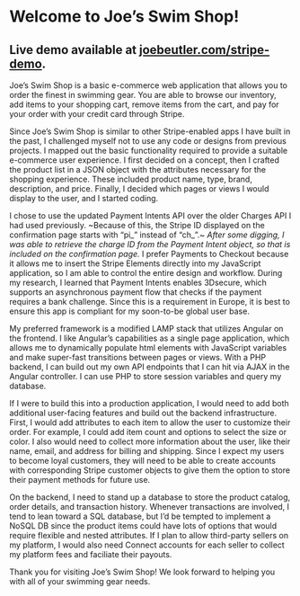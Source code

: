 # Welcome to Joe’s Swim Shop!

## Live demo available at [joebeutler.com/stripe-demo](https://joebeutler.com/stripe-demo).

Joe’s Swim Shop is a basic e-commerce web application that allows you to order the finest in swimming gear. You are able to browse our inventory, add items to your shopping cart, remove items from the cart, and pay for your order with your credit card through Stripe. 

Since Joe’s Swim Shop is similar to other Stripe-enabled apps I have built in the past, I challenged myself not to use any code or designs from previous projects. I mapped out the basic functionality required to provide a suitable e-commerce user experience. I first decided on a concept, then I crafted the product list in a JSON object with the attributes necessary for the shopping experience. These included product name, type, brand, description, and price. Finally, I decided which pages or views I would display to the user, and I started coding.

I chose to use the updated Payment Intents API over the older Charges API I had used previously. ~Because of this, the Stripe ID displayed on the confirmation page starts with “pi_” instead of “ch_”.~ _After some digging, I was able to retrieve the charge ID from the Payment Intent object, so that is included on the confirmation page._ I prefer Payments to Checkout because it allows me to insert the Stripe Elements directly into my JavaScript application, so I am able to control the entire design and workflow. During my research, I learned that Payment Intents enables 3Dsecure, which supports an asynchronous payment flow that checks if the payment requires a bank challenge. Since this is a requirement in Europe, it is best to ensure this app is compliant for my soon-to-be global user base.

My preferred framework is a modified LAMP stack that utilizes Angular on the frontend. I like Angular’s capabilities as a single page application, which allows me to dynamically populate html elements with JavaScript variables and make super-fast transitions between pages or views. With a PHP backend, I can build out my own API endpoints that I can hit via AJAX in the Angular controller. I can use PHP to store session variables and query my database.

If I were to build this into a production application, I would need to add both additional user-facing features and build out the backend infrastructure. First, I would add attributes to each item to allow the user to customize their order. For example, I could add item count and options to select the size or color. I also would need to collect more information about the user, like their name, email, and address for billing and shipping. Since I expect my users to become loyal customers, they will need to be able to create accounts with corresponding Stripe customer objects to give them the option to store their payment methods for future use.

On the backend, I need to stand up a database to store the product catalog, order details, and transaction history. Whenever transactions are involved, I tend to lean toward a SQL database, but I’d be tempted to implement a NoSQL DB since the product items could have lots of options that would require flexible and nested attributes. If I plan to allow third-party sellers on my platform, I would also need Connect accounts for each seller to collect my platform fees and faciliate their payouts.

Thank you for visiting Joe’s Swim Shop! We look forward to helping you with all of your swimming gear needs.
